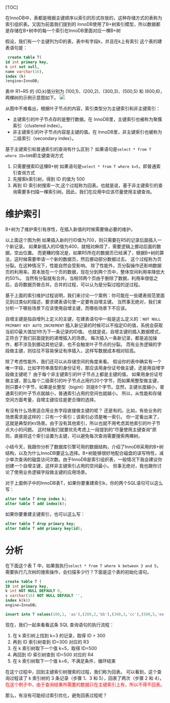 [TOC]

在InnoDB中，表都是根据主键顺序以索引的形式存放的，这种存储方式的表称为索引组织表。又因为前面我们提到的
InnoDB使用了B+树索引模型，所以数据都是存储在B+树中的每一个索引在InnoDB里面对应一棵B+树

假设，我们有一个主键列为ID的表，表中有字段k，并且在k上有索引
这个表的建表语句是：
```sql
 create table T(
id int primary key,
k int not null,
name varchar(16),
index (k)
)engine=InnoDB;
```

表中 R1~R5 的 (ID,k)值分别为 (100,1)、(200,2)、(300,3)、(500,5) 和 (600,6)，两棵树的示例示意图如下。
![](https://gitee.com/caijingquan/imagebed/raw/master/1602319717_20200403121703904_1833183201.png)

从图中不难看出，根据叶子节点的内容，索引类型分为主键索引和非主键索引：
+ 主键索引的叶子节点存的是整行数据。在 InnoDB里，主键索引也被称为聚簇索引（clustered index）。
+ 非主键索引的叶子节点内容是主键的值。在 InnoDB里，非主键索引也被称为二级索引（secondary index）。

基于主键索引和普通索引的查询有什么区别？
如果语句是`select * from T where ID=500`即主键查询方式
1. 只需要搜索ID这棵B+树
如果语句是`select * from T where k=5`，即普通索引查询方式
1. 先搜索k索引树，得到 ID 的值为 500
2. 再到 ID 索引树搜索一次,这个过程称为回表。也就是说，基于非主键索引的查询需要多扫描一棵索引树。因此，我们在应用中应该尽量使用主键查询。

# 维护索引
B+树为了维护索引有序性，在插入新值的时候需要做必要的维护。

以上面这个图为例
如果插入新的行ID值为700，则只需要在R5的记录后面插入一个新记录。
如果新插入的ID值为400，就相对麻烦了，需要逻辑上挪动后面的数据，空出位置。
而更糟的情况是，如果R5所在的数据页已经满了，根据B+树的算法，这时候需要申请一个新的数据页，然后挪动部分数据过去。
这个过程称为页分裂。在这种情况下，性能自然会受影响。
除了性能外，页分裂操作还影响数据页的利用率。原本放在一个页的数据，现在分到两个页中，整体空间利用率降低大约50%。
当然有分裂就有合并。当相邻两个页由于删除了数据，利用率很低之后，会将数据页做合并。合并的过程，可以认为是分裂过程的逆过程。

基于上面的索引维护过程说明，我们来讨论一个案例：你可能在一些建表规范里面见到过类似的描述，要求建表语句里一定要有自增主键。
当然事无绝对，我们来分析一下哪些场景下应该使用自增主键，而哪些场景下不应该。

自增主键是指自增列上定义的主键，在建表语句中一般是这么定义的：`NOT NULL PRIMARY KEY AUTO_INCREMENT`
插入新记录的时候可以不指定ID的值，系统会获取当前ID最大值加1作为下一条记录的ID值。
也就是说，自增主键的插入数据模式，正符合了我们前面提到的递增插入的场景。
每次插入一条新记录，都是追加操作，都不涉及到挪动其他记录，也不会触发叶子节点的分裂。
而有业务逻辑的字段做主键，则往往不容易保证有序插入，这样写数据成本相对较高。

除了考虑性能外，我们还可以从存储空间的角度来看。
假设你的表中确实有一个唯一字段，比如字符串类型的身份证号，那应该用身份证号做主键，还是用自增字段做主键呢？
由于每个非主键索引的叶子节点上都是主键的值。
如果用身份证号做主键，那么每个二级索引的叶子节点占用约20个字节，而如果用整型做主键，则只要4个字节，如果是长整型（bigint）则是8个字节。显然，主键长度越小，普通索引的叶子节点就越小，普通索引占用的空间也就越小。
所以，从性能和存储空间方面考量，自增主键往往是更合理的选择。

有没有什么场景适合用业务字段直接做主键的呢？
还是有的。比如，有些业务的场景需求是这样的：只有一个索引；该索引必须是唯一索引。
你一定看出来了，这就是典型的`KV`场景。由于没有其他索引，所以也就不用考虑其他索引的叶子节点大小的问题。
这时候我们就要优先考虑上一段提到的“尽量使用主键查询”原则，直接将这个索引设置为主键，可以避免每次查询需要搜索两棵树。

小结今天，我跟你分析了数据库引擎可用的数据结构，介绍了InnoDB采用的B+树结构，以及为什么InnoDB要这么选择。B+树能够很好地配合磁盘的读写特性，减少单次查询的磁盘访问次数。由于InnoDB是索引组织表，一般情况下我会建议你创建一个自增主键，这样非主键索引占用的空间最小。
但事无绝对，我也跟你讨论了使用业务逻辑字段做主键的应用场景。

对于上面例子中的InnoDB表T，如果你要重建索引k，你的两个SQL语句可以这么写：
```sql
alter table T drop index k;
alter table T add index(k);
```
如果你要重建主键索引，也可以这么写：
```sql
alter table T drop primary key;
alter table T add primary key(id);
```

# 分析
在下面这个表 T 中，如果我执行`select * from T where k between 3 and 5`，需要执行几次树的搜索操作，会扫描多少行？下面是这个表的初始化语句。

```sql
create table T (
ID int primary key,
k int NOT NULL DEFAULT 0,
s varchar(16) NOT NULL DEFAULT '',
index k(k))
engine=InnoDB;

insert into T values(100,1, 'aa'),(200,2,'bb'),(300,3,'cc'),(500,5,'ee'),(600,6,'ff'),(700,7,'gg');
```

现在，我们一起来看看这条 SQL 查询语句的执行流程：
1. 在 k 索引树上找到 k=3 的记录，取得 ID = 300
2. 再到 ID 索引树查到 ID=300 对应的 R3
3. 在 k 索引树取下一个值 k=5，取得 ID=500
4. 再回到 ID 索引树查到 ID=500 对应的 R4
5. 在 k 索引树取下一个值 k=6，不满足条件，循环结束

在这个过程中，回到主键索引树搜索的过程，我们称为回表。
可以看到，这个查询过程读了 k 索引树的 3 条记录（步骤 1、3 和 5），回表了两次（步骤 2 和 4）。
<font color="red">在这个例子中，由于查询结果所需要的数据只在主键索引上有，所以不得不回表。</font>

那么，有没有可能经过索引优化，避免回表过程呢？
